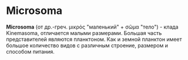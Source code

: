 # Microsoma

**Microsoma** (от др.-греч. μικρός "маленький" + σῶμα "тело") - клада Kinemasoma, отличается малыми размерами. Большая часть представителей являются планктоном. Как и земной планктон имеет большое количество видов с различным строение, размером и способом питания.